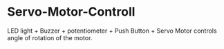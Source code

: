 # Servo-Motor-Controll
LED light + Buzzer + potentiometer + Push Button + Servo Motor controls angle of rotation of the motor.
